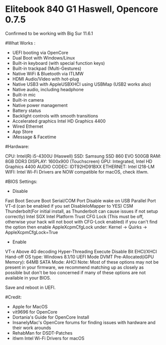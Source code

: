 # Elitebook 840 G1 Haswell,  Opencore 0.7.5

Confirmed to be working with Big Sur 11.6.1


#What Works :

- UEFI booting via OpenCore
- Dual Boot with Windows/Linux
- Built-in keyboard (with special function keys)
- Built-in trackpad (Multi-Gestures)
- Native WiFi & Bluetooth via ITLMW
- HDMI Audio/Video with hot-plug
- Native USB3 with AppleUSBXHCI using USBMap (USB2 works also)
- Native audio, including headphone
- Built-in mic
- Built-in camera
- Native power management
- Battery status
- Backlight controls with smooth transitions
- Accelerated graphics Intel HD Graphics 4400
- Wired Ethernet
- App Store
- iMessage & Facetime


#Hardware:

CPU: Intel(R) i5-4300U (Haswell)
SSD: Samsung SSD 860 EVO 500GB
RAM: 8GB DDR3
DISPLAY: 1600x900 (Touchscreen)
GPU: Integrated, Intel HD Graphics 4400
AUDIO CODEC: IDT92HD91BXX
ETHERNET: Intel I218-LM
WIFI: Intel Wi-Fi Drivers are NOW compatible for macOS, check itlwm.

#BIOS Settings:

- Disable

Fast Boot
Secure Boot
Serial/COM Port
Disable wake on USB
Parallel Port
VT-d (can be enabled if you set DisableIoMapper to YES)
CSM
Thunderbolt(For initial install, as Thunderbolt can cause issues if not setup correctly)
Intel SGX
Intel Platform Trust
CFG Lock (This must be off, otherwise your hack will not boot with CFG-Lock enabled) if you can't find the option then enable AppleXcpmCfgLock under:
      Kernel -> Quirks -> AppleXcpmCfgLock=True
- Enable

VT-x
Above 4G decoding
Hyper-Threading
Execute Disable Bit
EHCI/XHCI Hand-off
OS type: Windows 8.1/10 UEFI Mode
DVMT Pre-Allocated(iGPU Memory): 64MB
SATA Mode: AHCI
Note: Most of these options may not be present in your firmware, we recommend matching up as closely as possible but don't be too concerned if many of these options are not available in your BIOS.

Save and reboot in UEFI.

#Credit:

- Apple for MacOS
- vit9696 for OpenCore
- Dortania's Guide for OpenCore Install
- InsanelyMac's OpenCore forums for finding issues with hardware and their work arounds
- RehabMan for DSDT-Patches
- itlwm Intel Wi-Fi Drivers for macOS
